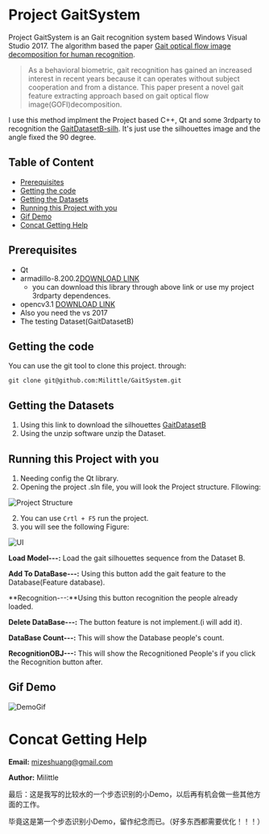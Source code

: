 # Project GaitSystem

Project GaitSystem is an Gait recognition system based Windows Visual Studio 2017. The algorithm based the paper  [Gait optical flow image decomposition for human recognition](https://ieeexplore.ieee.org/document/7560427). 

>As a behavioral biometric, gait recognition has gained an increased interest in recent years because it can operates without subject cooperation and from a distance. This paper present a novel gait feature extracting approach based on gait optical flow image(GOFI)decomposition.

I use this method implment the Project based C++, Qt and some 3rdparty to recognition the [GaitDatasetB-silh](http://www.cbsr.ia.ac.cn/users/szheng/?page_id=71). It's just use the silhouettes image and the angle fixed the 90 degree.

## Table of Content

* [Prerequisites](#prerequisites)
* [Getting the code](#getting-the-code)
* [Getting the Datasets](#getting-the-datasets)
* [Running this Project with you](#running-this-project-with-you)
* [Gif Demo](#gif-demo)
* [Concat Getting Help](#concat-getting-help)

## Prerequisites

* Qt
* armadillo-8.200.2[DOWNLOAD LINK](http://arma.sourceforge.net/download.html)
  * you can download this library through above link or use my project 3rdparty dependences.
* opencv3.1 [DOWNLOAD LINK](https://sourceforge.net/projects/opencvlibrary/files/opencv-win/3.1.0/opencv-3.1.0.exe/download)
* Also you need the vs 2017
* The testing Dataset(GaitDatasetB)

## Getting the code

You can use the git tool to clone this project. through:

```shell
git clone git@github.com:Milittle/GaitSystem.git
```

## Getting the Datasets

1. Using this link to download the silhouettes [GaitDatasetB](http://www.cbsr.ia.ac.cn/GaitDatasetB-silh.zip)
2. Using the unzip software unzip the Dataset.

## Running this Project with you

1. Needing config the Qt library.
2. Opening the project .sln file, you will look the Project structure. Fllowing:

![Project Structure](https://s1.ax1x.com/2018/10/17/idTj8f.png)

2. You can use `Crtl + F5` run the project.
3. you will see the following Figure:

![UI](https://s1.ax1x.com/2018/10/17/id79bj.png)

**Load Model---:** Load the gait silhouettes sequence from the Dataset B.

**Add To DataBase---:** Using this button add the gait feature to the Database(Feature database).

**Recognition---:**Using this button recognition the people already loaded.

**Delete DataBase---:** The button feature is not implement.(i will add it).

**DataBase Count---:** This will show the Database people's count.

**RecognitionOBJ---:** This will show the Recognitioned People's if you click the Recognition button after.

## Gif Demo

![DemoGif](https://s1.ax1x.com/2018/10/17/id7fds.gif)

# Concat Getting Help

**Email:** mizeshuang@gmail.com

**Author:** Milittle

最后：这是我写的比较水的一个步态识别的小Demo，以后再有机会做一些其他方面的工作。

毕竟这是第一个步态识别小Demo，留作纪念而已。（好多东西都需要优化！！！）